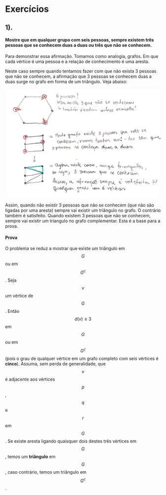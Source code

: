 # Exercícios

## 1\).

#### Mostre que em qualquer grupo com seis pessoas, sempre existem três pessoas que se conhecem duas a duas ou três que não se conhecem.

Para demonstrar essa afirmação. Tomamos como analogia, grafos. Em que cada vértice é uma pessoa e a relação de conhecimento é uma aresta.

Neste caso sempre quando tentamos fazer com que não exista 3 pessoas que não se conhecem, a afirmação que 3 pessoas se conhecem duas a duas surge no grafo em forma de um triângulo. Veja abaixo: 

![](../.gitbook/assets/graudeverticeex.jpg)

Assim, quando não existir 3 pessoas que não se conhecem \(que não são ligadas por uma aresta\) sempre vai existir um triângulo no grafo. O contrário também é satisfeito. Quando existem 3 pessoas que não se conhecem, sempre vai existir um triangulo no grafo complementar. Esta é a base para a prova.

#### Prova

O problema se reduz a mostrar que existe um triângulo em $$G$$ ou em $$G^c$$ . Seja $$v$$ um vértice de $$G$$ . Então $$ d ( v ) ≥ 3$$ em $$G$$ ou em $$G^c$$\(pois o grau de qualquer vértice em um grafo completo com seis vértices é **cinco**\). Assuma, sem perda de generalidade, que $$v$$ é adjacente aos vértices $$p$$ , $$q$$ e $$r$$ em $$G$$ . Se existe aresta ligando quaisquer dois destes três vértices em $$G$$ , temos um **triângulo** em $$G$$ , caso contrário, temos um triângulo em $$G^c$$.

